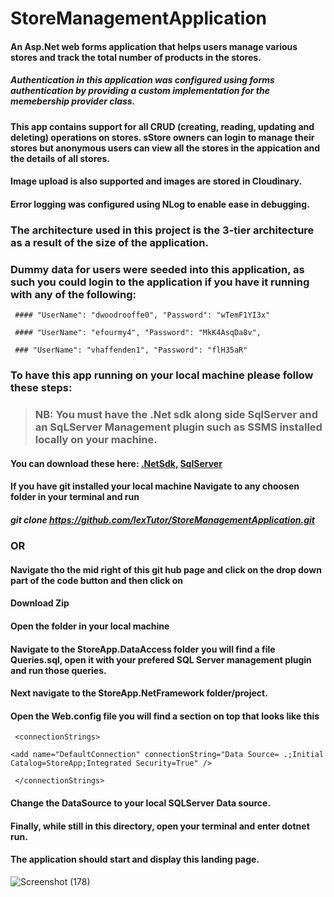 # StoreManagementApplication

#### An Asp.Net web forms application that helps users manage various stores and track the total number of products in the stores.

##### Authentication in this application was configured using forms authentication by providing a custom implementation for the memebership provider class.

#### This app contains support for all CRUD (creating, reading, updating and deleting) operations on stores. sStore owners can login to manage their stores but anonymous users can view all the stores in the appication and the details of all stores.

#### Image upload is also supported and images are stored in Cloudinary.

#### Error logging was configured using NLog to enable ease in debugging.

### The architecture used in this project is the 3-tier architecture as a result of the size of the application.

### Dummy data for users were seeded into this application, as such you could login to the application if you have it running with any of the following:

     #### "UserName": "dwoodrooffe0", "Password": "wTemF1YI3x"

     #### "UserName": "efourmy4", "Password": "MkK4AsqDa8v",

     ### "UserName": "vhaffenden1", "Password": "flH35aR"

### To have this app running on your local machine please follow these steps:

  >### NB: You must have the .Net sdk along side SqlServer and an SqLServer Management plugin such as SSMS installed locally on your machine.

#### You can download these here: [.NetSdk](https://dotnet.microsoft.com/download/visual-studio-sdks), [SqlServer](https://www.microsoft.com/en-us/sql-server/sql-server-downloads)

#### If you have git installed your local machine Navigate to any choosen folder in your terminal and run

##### git clone https://github.com/lexTutor/StoreManagementApplication.git

### OR

#### Navigate tho the mid right of this git hub page and click on the drop down part of the code button and then click on

#### Download Zip

#### Open the folder in your local machine

#### Navigate to the StoreApp.DataAccess folder you will find a file Queries.sql, open it with your prefered SQL Server management plugin and run those queries.

#### Next navigate to the StoreApp.NetFramework folder/project.

#### Open the Web.config file you will find a section on top that looks like this

     <connectionStrings>

    <add name="DefaultConnection" connectionString="Data Source= .;Initial Catalog=StoreApp;Integrated Security=True" />

     </connectionStrings>

#### Change the DataSource to your local SQLServer Data source.

#### Finally, while still in this directory, open your terminal and enter dotnet run.

#### The application should start and display this landing page.

![Screenshot (178)](https://user-images.githubusercontent.com/72900885/131652608-32dd647b-510e-4a22-9aba-1fe19fd9468a.png)
